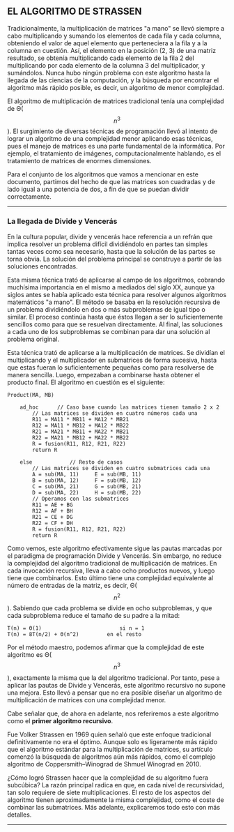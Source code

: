 ## EL ALGORITMO DE STRASSEN

Tradicionalmente, la multiplicación de matrices "a mano" se llevó siempre a cabo multiplicando y sumando los elementos de cada fila y cada columna, obteniendo el valor de aquel elemento que perteneciera a la fila y a la columna en cuestión. Así, el elemento en la posición (2, 3) de una matriz resultado, se obtenía multiplicando cada elemento de la fila 2 del multiplicando por cada elemento de la columna 3 del multiplicador, y sumándolos. Nunca hubo ningún problema con este algoritmo hasta la llegada de las ciencias de la computación, y la búsqueda por encontrar el algoritmo más rápido posible, es decir, un algoritmo de menor complejidad.

El algoritmo de multiplicación de matrices tradicional tenía una complejidad de Θ($$ n^3 $$). El surgimiento de diversas técnicas de programación llevó al intento de lograr un algoritmo de una complejidad menor aplicando esas técnicas, pues el manejo de matrices es una parte fundamental de la informática. Por ejemplo, el tratamiento de imágenes, computacionalmente hablando, es el tratamiento de matrices de enormes dimensiones. 

Para el conjunto de los algoritmos que vamos a mencionar en este documento, partimos del hecho de que las matrices son cuadradas y de lado igual a una potencia de dos, a fin de que se puedan dividir correctamente.

---

### La llegada de Divide y Vencerás

En la cultura popular, divide y vencerás hace referencia a un refrán que implica resolver un problema difícil dividiéndolo en partes tan simples tantas veces como sea necesario, hasta que la solución de las partes se torna obvia. La solución del problema principal se construye a partir de las soluciones encontradas. 

Esta misma técnica trató de aplicarse al campo de los algoritmos, cobrando muchísima importancia en el mismo a mediados del siglo XX, aunque ya siglos antes se había aplicado esta técnica para resolver algunos algoritmos matemáticos "a mano". El método se basaba en la resolución recursiva de un problema dividiéndolo en dos o más subproblemas de igual tipo o similar. El proceso continúa hasta que éstos llegan a ser lo suficientemente sencillos como para que se resuelvan directamente. Al final, las soluciones a cada uno de los subproblemas se combinan para dar una solución al problema original.

Esta técnica trató de aplicarse a la multiplicación de matrices. Se dividían el multiplicando y el multiplicador en submatrices de forma sucesiva, hasta que estas fueran lo suficientemente pequeñas como para resolverse de manera sencilla. Luego, empezaban a combinarse hasta obtener el producto final. El algoritmo en cuestión es el siguiente:

```
Product(MA, MB)
	
	ad_hoc 		// Caso base cuando las matrices tienen tamaño 2 x 2
		// Las matrices se dividen en cuatro números cada una
		R11 = MA11 * MB11 + MA12 * MB21
		R12 = MA11 * MB12 + MA12 * MB22
		R21 = MA21 * MB11 + MA22 * MB21
		R22 = MA21 * MB12 + MA22 * MB22
		R = fusion(R11, R12, R21, R22)
		return R
	
	else			// Resto de casos
		// Las matrices se dividen en cuatro submatrices cada una
		A = sub(MA, 11)		E = sub(MB, 11)
		B = sub(MA, 12)		F = sub(MB, 12)
		C = sub(MA, 21)		G = sub(MB, 21)
		D = sub(MA, 22)		H = sub(MB, 22)
		// Operamos con las submatrices
		R11 = AE + BG
		R12 = AF + BH
		R21 = CE + DG
		R22 = CF + DH
		R = fusion(R11, R12, R21, R22)
		return R
```

Como vemos, este algoritmo efectivamente sigue las pautas marcadas por el paradigma de programación Divide y Vencerás. Sin embargo, no reduce la complejidad del algoritmo tradicional de multiplicación de matrices. En cada invocación recursiva, lleva a cabo ocho productos nuevos, y luego tiene que combinarlos. Esto último tiene una complejidad equivalente al número de entradas de la matriz, es decir, Θ($$ n^2 $$). Sabiendo que cada problema se divide en ocho subproblemas, y que cada subproblema reduce el tamaño de su padre a la mitad:

	T(n) = Θ(1) 						si n = 1
	T(n) = 8T(n/2) + Θ(n^2)			en el resto

Por el método maestro, podemos afirmar que la complejidad de este algoritmo es Θ($$ n^3 $$), exactamente la misma que la del algoritmo tradicional. Por tanto, pese a aplicar las pautas de Divide y Vencerás, este algoritmo recursivo no supone una mejora. Esto llevó a pensar que no era posible diseñar un algoritmo de multiplicación de matrices con una complejidad menor.

Cabe señalar que, de ahora en adelante, nos referiremos a este algoritmo como el **primer algoritmo recursivo**.

Fue Volker Strassen en 1969 quien señaló que este enfoque tradicional definitivamente no era el óptimo. Aunque solo es ligeramente más rápido que el algoritmo estándar para la multiplicación de matrices, su artículo comenzó la búsqueda de algoritmos aún más rápidos, como el complejo algoritmo de Coppersmith–Winograd de Shmuel Winograd en 2010.

¿Cómo logró Strassen hacer que la complejidad de su algoritmo fuera subcúbica? La razón principal radica en que, en cada nivel de recursividad, tan solo requiere de siete multiplicaciones. El resto de los aspectos del algoritmo tienen aproximadamente la misma complejidad, como el coste de combinar las submatrices. Más adelante, explicaremos todo esto con más detalles.

---